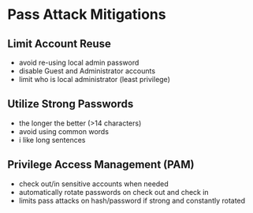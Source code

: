 # Pass Attack Mitigations

## Limit Account Reuse

* avoid re-using local admin password
* disable Guest and Administrator accounts
* limit who is local administrator \(least privilege\)

## Utilize Strong Passwords

* the longer the better \(&gt;14 characters\)
* avoid using common words
* i like long sentences

## Privilege Access Management \(PAM\)

* check out/in sensitive accounts when needed
* automatically rotate passwords on check out and check in
* limits pass attacks on hash/password if strong and constantly rotated

